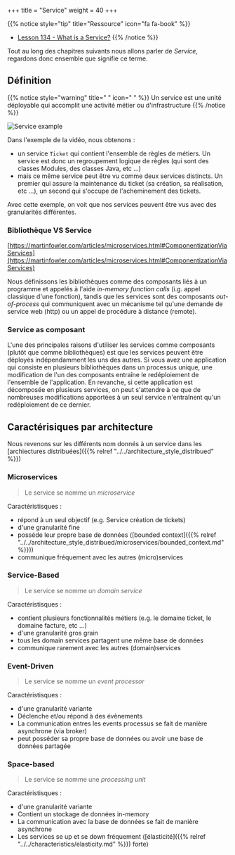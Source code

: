 +++
title = "Service"
weight = 40
+++

{{% notice style="tip" title="Ressource" icon="fa fa-book" %}}

- [Lesson 134 - What is a Service?](https://youtu.be/AHMlV_Y80Zw)
  {{% /notice %}}

Tout au long des chapitres suivants nous allons parler de _Service_, regardons donc ensemble que signifie ce terme.

## Définition

{{% notice style="warning" title=" " icon=" " %}}
Un service est une unité déployable qui accomplit une activité métier ou d'infrastructure
{{% /notice %}}

![Service example](../images/service_example.png)

Dans l'exemple de la vidéo, nous obtenons :

- un service `Ticket` qui contient l'ensemble de règles de métiers. Un service est donc un regroupement logique de règles (qui sont des classes Modules, des classes Java, etc ...)
- mais ce même service peut être vu comme deux services distincts. Un premier qui assure la maintenance du ticket (sa création, sa réalisation, etc ...), un second qui s'occupe de l'acheminement des tickets.

Avec cette exemple, on voit que nos services peuvent être vus avec des granularités différentes.

### Bibliothèque VS Service

[https://martinfowler.com/articles/microservices.html#ComponentizationViaServices](https://martinfowler.com/articles/microservices.html#ComponentizationViaServices)

Nous définissons les bibliothèques comme des composants liés à un programme et appelés à l'aide _in-memory function calls_ (i.g. appel classique d'une fonction), tandis que les services sont des composants _out-of-process_ qui communiquent avec un mécanisme tel qu'une demande de service web (http) ou un appel de procédure à distance (remote).

### Service as composant

L'une des principales raisons d'utiliser les services comme composants (plutôt que comme bibliothèques) est que les services peuvent être déployés indépendamment les uns des autres. Si vous avez une application qui consiste en plusieurs bibliothèques dans un processus unique, une modification de l'un des composants entraîne le redéploiement de l'ensemble de l'application. En revanche, si cette application est décomposée en plusieurs services, on peut s'attendre à ce que de nombreuses modifications apportées à un seul service n'entraînent qu'un redéploiement de ce dernier.

## Caractérisiques par architecture

Nous revenons sur les différents nom donnés à un service dans les [archiectures distribuées]({{% relref "../../architecture_style_distribued" %}})

### Microservices

> Le service se nomme un _microservice_

Caractéristisques :

- répond à un seul objectif (e.g. Service création de tickets)
- d'une granularité fine
- posséde leur propre base de données ([bounded context]({{% relref "../../architecture_style_distribued/microservices/bounded_context.md" %}}))
- communique fréquement avec les autres (micro)services

### Service-Based

> Le service se nomme un _domain service_

Caractéristisques :

- contient plusieurs fonctionnalités métiers (e.g. le domaine ticket, le domaine facture, etc ...)
- d'une granularité gros grain
- tous les domain services partagent une même base de données
- communique rarement avec les autres (domain)services

### Event-Driven

> Le service se nomme un _event processor_

Caractéristisques :

- d'une granularité variante
- Déclenche et/ou répond à des évènements
- La communication entres les events processus se fait de manière asynchrone (via broker)
- peut posséder sa propre base de données ou avoir une base de données partagée

### Space-based

> Le service se nomme une _processing unit_

Caractéristisques :

- d'une granularité variante
- Contient un stockage de données in-memory
- La communication avec la base de données se fait de manière asynchrone
- Les services se up et se down fréquement ([élasticité]({{% relref "../../characteristics/elasticity.md" %}}) forte)
